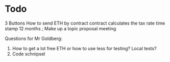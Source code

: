 # Todo 
3 Buttons 
How to send ETH by contract 
contract calculates the tax rate 
time stamp 12 months 
;
Make up a topic proposal meeting 

Questions for Mr Goldberg: 
1) How to get a lot free ETH or how to use less for testing? Local tests?
2) Code schnipsel 

